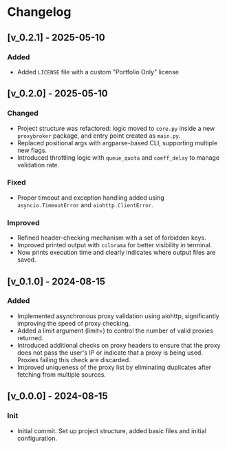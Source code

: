 # Changelog

## [v_0.2.1] - 2025-05-10
### Added
- Added `LICENSE` file with a custom "Portfolio Only" license

## [v_0.2.0] - 2025-05-10
### Changed
- Project structure was refactored: logic moved to `core.py` inside a new `proxybroker` package, and entry point created as `main.py`.
- Replaced positional args with argparse-based CLI, supporting multiple new flags.
- Introduced throttling logic with `queue_quota` and `coeff_delay` to manage validation rate.

### Fixed
- Proper timeout and exception handling added using `asyncio.TimeoutError` and `aiohttp.ClientError`.

### Improved
- Refined header-checking mechanism with a set of forbidden keys.
- Improved printed output with `colorama` for better visibility in terminal.
- Now prints execution time and clearly indicates where output files are saved.

## [v_0.1.0] - 2024-08-15
### Added
- Implemented asynchronous proxy validation using aiohttp, significantly improving the speed of proxy checking.
- Added a limit argument (limit=<number>) to control the number of valid proxies returned.
- Introduced additional checks on proxy headers to ensure that the proxy does not pass the user's IP or indicate that a proxy is being used. Proxies failing this check are discarded.
- Improved uniqueness of the proxy list by eliminating duplicates after fetching from multiple sources.

## [v_0.0.0] - 2024-08-15
### Init
- Initial commit. Set up project structure, added basic files and initial configuration.